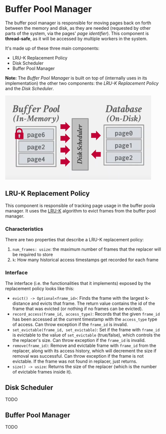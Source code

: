# Buffer Pool Manager

The buffer pool manager is responsible for moving pages back on forth between the memory and disk, as they are needed (requested by other parts of the system, via the pages' *page identifier*). This component is **thread-safe**, as it will be accessed by multiple workers in the system.

It's made up of these three main components:
- LRU-K Replacement Policy
- Disk Scheduler
- Buffer Pool Manager

**Note:** The *Buffer Pool Manager* is built on top of (internally uses in its implementation) the other two components: the *LRU-K Replacement Policy* and the *Disk Scheduler*.

![Buffer Pool Diagram](images/buffer_pool_diagram.png)

## LRU-K Replacement Policy

This component is responsible of tracking page usage in the buffer poola manager. It uses the [LRU-K](https://www.cs.cmu.edu/~natassa/courses/15-721/papers/p297-o_neil.pdf) algorithm to evict frames from the buffer pool manager.

### Characteristics

There are two properties that describe a LRU-K replacement policy:
1. `num_frames: usize`: the maximum number of frames that the replacer will be required to store
2. `k`: How many historical access timestamps get recorded for each frame

### Interface

The interface (i.e. the functionalities that it implements) exposed by the replacement policy looks like this:
- `evict() -> Optional<frame_id>`: Finds the frame with the largest k-distance and evicts that frame. The return value contains the id of the frame that was evicted (or nothing if no frames can be evicted).
- `record_access(frame_id, access_type)`: Records that the given `frame_id` has been accessed at the current timestamp with the `access_type` type of access. Can throw exception if the `frame_id` is invalid.
- `set_evictable(frame_id, set_evictable)`: Set if the frame with `frame_id` is evictable to the value of `set_evictable` (true/false), which controls the the replacer's size. Can throw exception if the `frame_id` is invalid.
- `remove(frame_id)`: Remove and evictable frame with `frame_id` from the replacer, along with its access history, which will decrement the size if removal was successful. Can throw exception if the frame is not evictable. If the frame was not found in replacer, just returns.
- `size() -> usize`: Returns the size of the replacer (which is the number of evictable frames inside it).

## Disk Scheduler

TODO

## Buffer Pool Manager

TODO